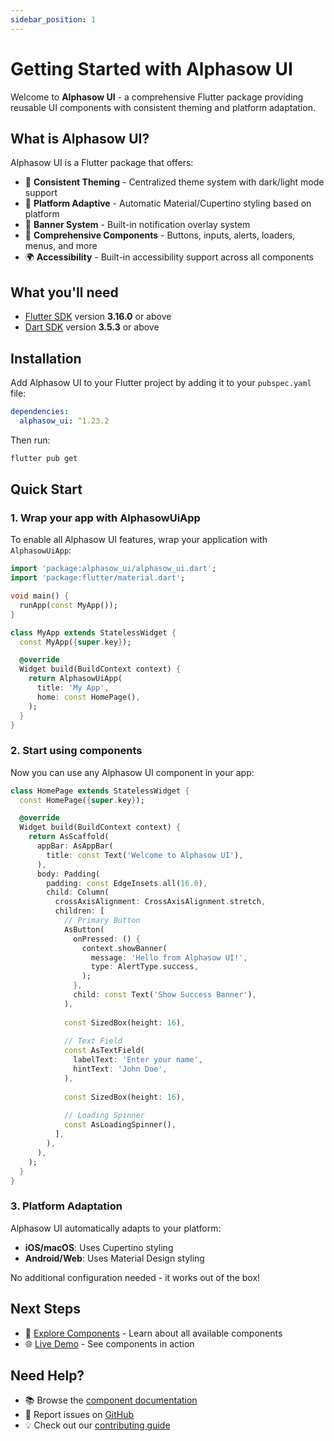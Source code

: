 ```yaml
---
sidebar_position: 1
---
```


# Getting Started with Alphasow UI

Welcome to **Alphasow UI** - a comprehensive Flutter package providing reusable UI components with consistent theming and platform adaptation.

## What is Alphasow UI?

Alphasow UI is a Flutter package that offers:

- 🎨 **Consistent Theming** - Centralized theme system with dark/light mode support
- 📱 **Platform Adaptive** - Automatic Material/Cupertino styling based on platform
- 🔔 **Banner System** - Built-in notification overlay system
- 🧩 **Comprehensive Components** - Buttons, inputs, alerts, loaders, menus, and more
- 🌍 **Accessibility** - Built-in accessibility support across all components

## What you'll need

- [Flutter SDK](https://flutter.dev/docs/get-started/install) version **3.16.0** or above
- [Dart SDK](https://dart.dev/get-dart) version **3.5.3** or above

## Installation

Add Alphasow UI to your Flutter project by adding it to your `pubspec.yaml` file:

```yaml
dependencies:
  alphasow_ui: ^1.23.2
```

Then run:

```bash
flutter pub get
```

## Quick Start

### 1. Wrap your app with AlphasowUiApp

To enable all Alphasow UI features, wrap your application with `AlphasowUiApp`:

```dart
import 'package:alphasow_ui/alphasow_ui.dart';
import 'package:flutter/material.dart';

void main() {
  runApp(const MyApp());
}

class MyApp extends StatelessWidget {
  const MyApp({super.key});

  @override
  Widget build(BuildContext context) {
    return AlphasowUiApp(
      title: 'My App',
      home: const HomePage(),
    );
  }
}
```

### 2. Start using components

Now you can use any Alphasow UI component in your app:

```dart
class HomePage extends StatelessWidget {
  const HomePage({super.key});

  @override
  Widget build(BuildContext context) {
    return AsScaffold(
      appBar: AsAppBar(
        title: const Text('Welcome to Alphasow UI'),
      ),
      body: Padding(
        padding: const EdgeInsets.all(16.0),
        child: Column(
          crossAxisAlignment: CrossAxisAlignment.stretch,
          children: [
            // Primary Button
            AsButton(
              onPressed: () {
                context.showBanner(
                  message: 'Hello from Alphasow UI!',
                  type: AlertType.success,
                );
              },
              child: const Text('Show Success Banner'),
            ),
            
            const SizedBox(height: 16),
            
            // Text Field
            const AsTextField(
              labelText: 'Enter your name',
              hintText: 'John Doe',
            ),
            
            const SizedBox(height: 16),
            
            // Loading Spinner
            const AsLoadingSpinner(),
          ],
        ),
      ),
    );
  }
}
```

### 3. Platform Adaptation

Alphasow UI automatically adapts to your platform:

- **iOS/macOS**: Uses Cupertino styling
- **Android/Web**: Uses Material Design styling

No additional configuration needed - it works out of the box!

## Next Steps

- 📖 [Explore Components](./components/overview) - Learn about all available components
- 🌐 [Live Demo](https://ui.alphasow.dev) - See components in action

## Need Help?

- 📚 Browse the [component documentation](./components/overview)
- 🐛 Report issues on [GitHub](https://github.com/alpha-sow/alphasow-ui/issues)
- 💡 Check out our [contributing guide](https://github.com/alpha-sow/alphasow-ui/blob/main/CONTRIBUTING.md)

